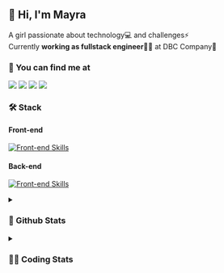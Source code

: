 ## 👋 Hi, I'm Mayra

A girl passionate about technology💻 and challenges⚡  
Currently **working as fullstack engineer**👩‍💻 at DBC Company🚀   

### 💬 You can find me at

<a href="https://mayra.dev" target="_blank" rel="noopener"><img src="https://img.shields.io/badge/-mayra.dev-005FED?style=flat&logo=Google-chrome&logoColor=white"/></a>
<a href="https://linkedin.com/in/mayraamaral" target="_blank" rel="noopener"><img src="https://img.shields.io/badge/-/mayraamaral-0077B5?style=flat&logo=Linkedin&logoColor=white"/></a>
<a href="mailto:mayra@mayra.dev" target="_blank" rel="noopener"><img src="https://img.shields.io/badge/-mayra@mayra.dev-D14836?style=flat&logo=Gmail&logoColor=white"/></a>
<a href="" target="_blank" rel="noopener"><img src="https://img.shields.io/badge/-mayraamaral-7289DA?style=flat&logo=Discord&logoColor=white"/></a>

### 🛠️ Stack
#### Front-end

[![Front-end Skills](https://skillicons.dev/icons?i=react,next,redux,styledcomponents,html,css,sass,js,ts,figma)](https://skillicons.dev)
#### Back-end

[![Front-end Skills](https://skillicons.dev/icons?i=java,spring,postgres,git,linux,bash,nodejs,docker,jenkins)](https://skillicons.dev)


<details>
    <summary><h3>📌 Github Stats</h3></summary>
    <div align="center">
        <table>
      <td><img height="160em" src="https://github-readme-stats.vercel.app/api?username=mayraamaral&show_icons=true&theme=algolia&hide_border=true&hide=stars&count_private=true" alt="Readme stats"></td>
      <td><img height="160em" src="https://github-readme-stats.vercel.app/api/top-langs/?username=mayraamaral&&layout=compact&&theme=algolia&hide_border=true&langs_count=6" alt="Language stats"></td>
       </table>
  </div> 
    

  <p align="center">
    <img src="https://github-readme-streak-stats.herokuapp.com?user=mayraamaral&theme=dark&hide_border=true&date_format=j%20M%5B%20Y%5D&locale=pt-br&background=050F2C&ring=0195DD&fire=23AA7D&currStreakLabel=23AA7D" alt="Streak stats">
  </p> 
</details>

<details>
  <summary><h3>👩‍💻 Coding Stats</h3></summary>
  
  <!--START_SECTION:waka-->
![Code Time](http://img.shields.io/badge/Code%20Time-156%20hrs%2047%20mins-blue)

**🐱 My GitHub Data** 

> 📦 578.3 kB Used in GitHub's Storage 
 > 
> 🏆 301 Contributions in the Year 2023
 > 
> 🚫 Not Opted to Hire
 > 
> 📜 51 Public Repositories 
 > 
> 🔑 24 Private Repositories 
 > 
**I'm an Early 🐤** 

```text
🌞 Morning                301 commits         ███░░░░░░░░░░░░░░░░░░░░░░   13.57 % 
🌆 Daytime                1060 commits        ████████████░░░░░░░░░░░░░   47.79 % 
🌃 Evening                738 commits         ████████░░░░░░░░░░░░░░░░░   33.27 % 
🌙 Night                  119 commits         █░░░░░░░░░░░░░░░░░░░░░░░░   05.37 % 
```
📅 **I'm Most Productive on Monday** 

```text
Monday                   458 commits         █████░░░░░░░░░░░░░░░░░░░░   20.65 % 
Tuesday                  355 commits         ████░░░░░░░░░░░░░░░░░░░░░   16.01 % 
Wednesday                288 commits         ███░░░░░░░░░░░░░░░░░░░░░░   12.98 % 
Thursday                 395 commits         ████░░░░░░░░░░░░░░░░░░░░░   17.81 % 
Friday                   344 commits         ████░░░░░░░░░░░░░░░░░░░░░   15.51 % 
Saturday                 130 commits         █░░░░░░░░░░░░░░░░░░░░░░░░   05.86 % 
Sunday                   248 commits         ███░░░░░░░░░░░░░░░░░░░░░░   11.18 % 
```


📊 **This Week I Spent My Time On** 

```text
🕑︎ Time Zone: America/Sao_Paulo

💬 Programming Languages: 
PHP                      4 hrs 53 mins       █████████████████████████   99.90 % 
HTML                     0 secs              ░░░░░░░░░░░░░░░░░░░░░░░░░   00.06 % 
GitIgnore file           0 secs              ░░░░░░░░░░░░░░░░░░░░░░░░░   00.04 % 
Ezhil                    0 secs              ░░░░░░░░░░░░░░░░░░░░░░░░░   00.00 % 

🔥 Editors: 
PhpStorm                 4 hrs 53 mins       █████████████████████████   100.00 % 

💻 Operating System: 
Linux                    4 hrs 53 mins       █████████████████████████   100.00 % 
```

**I Mostly Code in JavaScript** 

```text
JavaScript               99 repos            ███████░░░░░░░░░░░░░░░░░░   27.20 % 
TypeScript               95 repos            ███████░░░░░░░░░░░░░░░░░░   26.10 % 
Java                     59 repos            ████░░░░░░░░░░░░░░░░░░░░░   16.21 % 
C#                       1 repo              ░░░░░░░░░░░░░░░░░░░░░░░░░   00.27 % 
PHP                      1 repo              ░░░░░░░░░░░░░░░░░░░░░░░░░   00.27 % 
```




 Last Updated on 22/09/2023 18:43:54 UTC
<!--END_SECTION:waka-->

</details>
